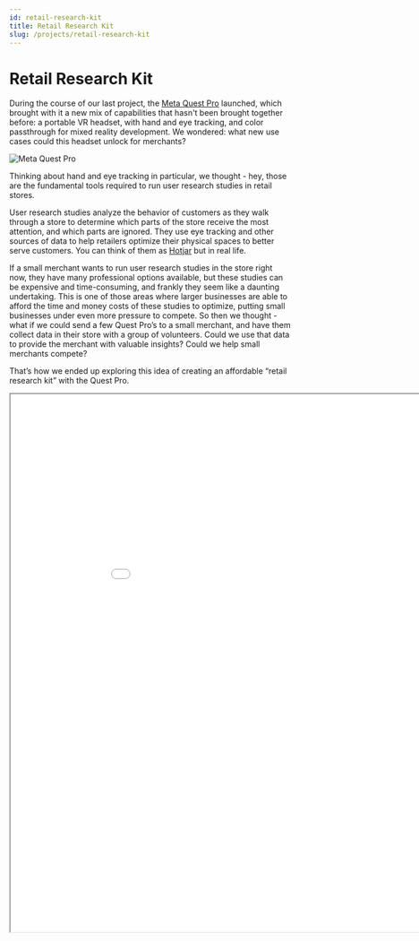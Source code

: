 ```yaml
---
id: retail-research-kit
title: Retail Research Kit
slug: /projects/retail-research-kit
---
```


# Retail Research Kit

During the course of our last project, the [Meta Quest Pro](https://www.meta.com/quest/quest-pro/) launched, which brought with it a new mix of capabilities that hasn't been brought together before: a portable VR headset, with hand and eye tracking, and color passthrough for mixed reality development. We wondered: what new use cases could this headset unlock for merchants?

![Meta Quest Pro](/img/retail-research-kit/quest-pro.jpeg)

Thinking about hand and eye tracking in particular, we thought - hey, those are the fundamental tools required to run user research studies in retail stores.

User research studies analyze the behavior of customers as they walk through a store to determine which parts of the store receive the most attention, and which parts are ignored. They use eye tracking and other sources of data to help retailers optimize their physical spaces to better serve customers. You can think of them as [Hotjar](https://www.hotjar.com/) but in real life.

If a small merchant wants to run user research studies in the store right now, they have many professional options available, but these studies can be expensive and time-consuming, and frankly they seem like a daunting undertaking. This is one of those areas where larger businesses are able to afford the time and money costs of these studies to optimize, putting small businesses under even more pressure to compete. So then we thought - what if we could send a few Quest Pro’s to a small merchant, and have them collect data in their store with a group of volunteers. Could we use that data to provide the merchant with valuable insights? Could we help small merchants compete?

That’s how we ended up exploring this idea of creating an affordable “retail research kit” with the Quest Pro.

<iframe width="960" height="960" src="/heatmap-visualization/" />

### Software preparation

First, we needed some software that could connect to the headset and request the user's position and orientation, and do the same for each hand's position and orientation, and the same for the gaze. After some trial-and-error, we found that at the time, Unity 2022.1.21f1 and the Built-In render pipeline was the way to go for Quest Pro (however now you can use 2022.2.1f1 and URP!) We coded up a script to save these position and orientation values over time, and another script to read those saved values and run a playback in the editor.

![Playback Video](/img/placeholder.png)

### Software preparation

The key is that all these things, the gaze, the hand position, and the user's position within the store - these are all tied together, and can be used to create secondary artifacts like heatmaps and reports. But in order to do so, you need all of this information to be correct, so when the user looks at a product, we know the right place to mark down on the heatmap.

The easy part is the hand and eye tracking, and even the user's position in space: this is all provided by the headset and is aligned together. The hard part is aligning all of this with the real world, such that the walls and floors and products really match up. To accomplish this we created a configuration mode where you load a pre-scanned 3D model of the environment, and drag it into alignment with the real environment using the controller and passthrough cameras.

![Alignment Adjustment Video](/img/retail-research-kit/TrimmedAdjust.mp4)

### In-store trial (and error)

With all of this working, we were ready to give this idea a trial run! We offered some compensation for people's time, called local Shopify stores in our area, and we found that a local store named [Paxton Gate](https://paxtongate.com/) was as eager as we were to find out more. We'd have to scan the store first into a 3D model, then load that into our research tools so that we could do the alignment and begin recording.

Then, since we really needed that scan to work before the rest could be aligned, of course the store failed to scan. We cycled through different phones, Android and iPhone, and it just turned out that scanning the whole store was too much for the software that we had based our workflow around.

![Scan Fail](/img/retail-research-kit/rs.png)

We discovered that by focusing on a smaller part of the store, we could get a scan that would complete, and we were able to use that scan for the remainder of the research. We found, after one participant had left, that for the majority the time their eyes were not tracked. So it's important to acknowledge the reality of the current state of the art, while understanding that this is brand new technology that just launched.

### Heatmaps and artifacts

With the room scan and the aligned motion capture data at our disposal, now we could use this data to drive replays, and those replays could produce artifacts like heatmaps. We developed a set of shaders with a bunch of parameters that could control the way the heatmap looked, for example the color scheme, the size and shape of the focus beam, and the length of time it takes to colorize.

This approach worked great, because it decoupled the process of analysis from the process of capture. We could use the results that were taken yesterday to gain further insights today. And when we had a new idea about how to better visualize the data, we could go back and use existing data to validate and check our insights.

![Heatmap Generation Video](/img/retail-research-kit/cyclops_sim.mp4)

## Takeaways

When everything is working, this is an invaluable and magical tool for merchants, allowing small businesses to compete with the largest corporations in doing user studies. All using technology that's within reach today. After a quick scan, some post-processing and a little debugging, we now have an interactive heatmap of the items that caught people's attention in the store, generated by our own researchers in our own environment. For a merchant who's never had easy access to this type of technology, this is now a huge opportunity.

